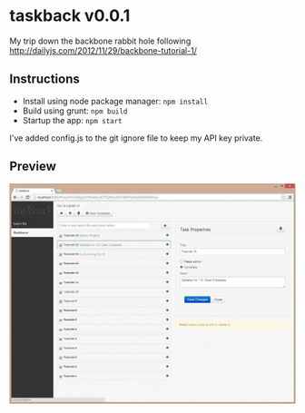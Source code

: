taskback v0.0.1
===============
My trip down the backbone rabbit hole following <http://dailyjs.com/2012/11/29/backbone-tutorial-1/>

Instructions
------------
 - Install using node package manager: `npm install`
 - Build using grunt: `npm build`
 - Startup the app: `npm start`

I've added config.js to the git ignore file to keep my API key private.

Preview
-------
![Preview of the app](taskback.JPG)
